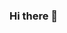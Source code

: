 ### Hi there 👋

<!--
**NidhiJain18/NidhiJain18** is a ✨ _special_ ✨ repository because its `README.md` (this file) appears on your GitHub profile.

Here are some ideas to get you started:

- 🔭 I’m currently working on R and Tableau
- 🌱 I’m currently learning R
- 👯 I’m looking to collaborate on R and Tableau learning
- 📫 How to reach me: njainnidhi18@gmail.com
-->

